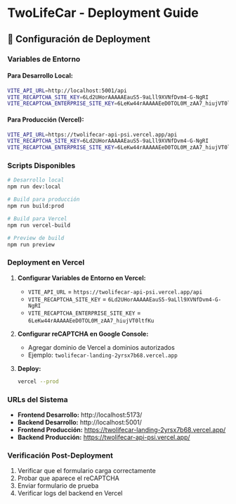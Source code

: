 # TwoLifeCar - Deployment Guide

## 🚀 Configuración de Deployment

### Variables de Entorno

#### Para Desarrollo Local:
```bash
VITE_API_URL=http://localhost:5001/api
VITE_RECAPTCHA_SITE_KEY=6Ld2UHorAAAAAEauS5-9aLll9XVNfDvm4-G-NgRI
VITE_RECAPTCHA_ENTERPRISE_SITE_KEY=6LeKw44rAAAAAEeD0TOL0M_zAA7_hiujVT0ltfKu
```

#### Para Producción (Vercel):
```bash
VITE_API_URL=https://twolifecar-api-psi.vercel.app/api
VITE_RECAPTCHA_SITE_KEY=6Ld2UHorAAAAAEauS5-9aLll9XVNfDvm4-G-NgRI
VITE_RECAPTCHA_ENTERPRISE_SITE_KEY=6LeKw44rAAAAAEeD0TOL0M_zAA7_hiujVT0ltfKu
```

### Scripts Disponibles

```bash
# Desarrollo local
npm run dev:local

# Build para producción
npm run build:prod

# Build para Vercel
npm run vercel-build

# Preview de build
npm run preview
```

### Deployment en Vercel

1. **Configurar Variables de Entorno en Vercel:**
   - `VITE_API_URL` = `https://twolifecar-api-psi.vercel.app/api`
   - `VITE_RECAPTCHA_SITE_KEY` = `6Ld2UHorAAAAAEauS5-9aLll9XVNfDvm4-G-NgRI`
   - `VITE_RECAPTCHA_ENTERPRISE_SITE_KEY` = `6LeKw44rAAAAAEeD0TOL0M_zAA7_hiujVT0ltfKu`

2. **Configurar reCAPTCHA en Google Console:**
   - Agregar dominio de Vercel a dominios autorizados
   - Ejemplo: `twolifecar-landing-2yrsx7b68.vercel.app`

3. **Deploy:**
   ```bash
   vercel --prod
   ```

### URLs del Sistema

- **Frontend Desarrollo:** http://localhost:5173/
- **Backend Desarrollo:** http://localhost:5001/
- **Frontend Producción:** https://twolifecar-landing-2yrsx7b68.vercel.app/
- **Backend Producción:** https://twolifecar-api-psi.vercel.app/

### Verificación Post-Deployment

1. Verificar que el formulario carga correctamente
2. Probar que aparece el reCAPTCHA
3. Enviar formulario de prueba
4. Verificar logs del backend en Vercel
